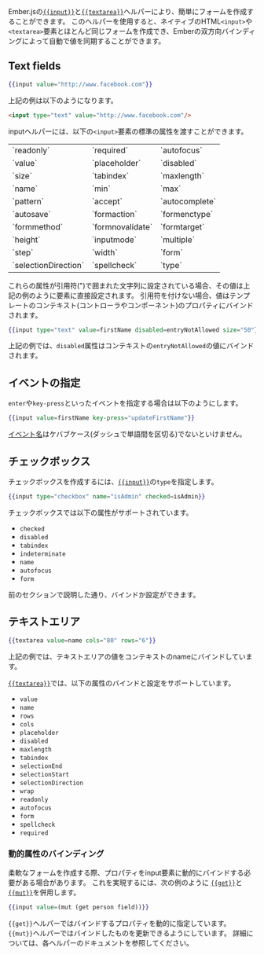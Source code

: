 <!--
The [`{{input}}`](https://www.emberjs.com/api/ember/release/classes/Ember.Templates.helpers/methods/if?anchor=input)
and [`{{textarea}}`](https://www.emberjs.com/api/ember/release/classes/Ember.Templates.helpers/methods/if?anchor=textarea)
helpers in Ember.js are the easiest way to create common form controls.
Using these helpers, you can create form controls that are almost identical to the native HTML `<input>` or `<textarea>` elements, but are aware of Ember's two-way bindings and can automatically update.
-->

Ember.jsの[`{{input}}`](https://www.emberjs.com/api/ember/release/classes/Ember.Templates.helpers/methods/if?anchor=input)と[`{{textarea}}`](https://www.emberjs.com/api/ember/release/classes/Ember.Templates.helpers/methods/if?anchor=textarea)ヘルパーにより、簡単にフォームを作成することができます。
このヘルパーを使用すると、ネイティブのHTML`<input>`や`<textarea>`要素とほとんど同じフォームを作成でき、Emberの双方向バインディングによって自動で値を同期することができます。

## Text fields

```handlebars
{{input value="http://www.facebook.com"}}
```

<!--
Will become:
-->

上記の例は以下のようになります。

```html
<input type="text" value="http://www.facebook.com"/>
```

<!--
You can pass the following standard `<input>` attributes within the input
helper:
-->

inputヘルパーには、以下の`<input>`要素の標準の属性を渡すことができます。

<table>
  <tr><td>`readonly`</td><td>`required`</td><td>`autofocus`</td></tr>
  <tr><td>`value`</td><td>`placeholder`</td><td>`disabled`</td></tr>
  <tr><td>`size`</td><td>`tabindex`</td><td>`maxlength`</td></tr>
  <tr><td>`name`</td><td>`min`</td><td>`max`</td></tr>
  <tr><td>`pattern`</td><td>`accept`</td><td>`autocomplete`</td></tr>
  <tr><td>`autosave`</td><td>`formaction`</td><td>`formenctype`</td></tr>
  <tr><td>`formmethod`</td><td>`formnovalidate`</td><td>`formtarget`</td></tr>
  <tr><td>`height`</td><td>`inputmode`</td><td>`multiple`</td></tr>
  <tr><td>`step`</td><td>`width`</td><td>`form`</td></tr>
  <tr><td>`selectionDirection`</td><td>`spellcheck`</td><td>`type`</td></tr>
</table>

<!--
If these attributes are set to a quoted string, their values will be set
directly on the element, as in the previous example. However, when left
unquoted, these values will be bound to a property on the template's current
rendering context. For example:
-->

これらの属性が引用符(")で囲まれた文字列に設定されている場合、その値は上記の例のように要素に直接設定されます。
引用符を付けない場合、値はテンプレートのコンテキスト(コントローラやコンポーネント)のプロパティにバインドされます。

```handlebars
{{input type="text" value=firstName disabled=entryNotAllowed size="50"}}
```

<!--
Will bind the `disabled` attribute to the value of `entryNotAllowed` in the
current context.
-->

上記の例では、`disabled`属性はコンテキストの`entryNotAllowed`の値にバインドされます。

<!--
## Actions
-->

## イベントの指定

<!--
To dispatch an action on specific events, such as `enter` or `key-press`, use the following
-->

`enter`や`key-press`といったイベントを指定する場合は以下のようにします。


```handlebars
{{input value=firstName key-press="updateFirstName"}}
```

<!--
[Event Names](https://www.emberjs.com/api/ember/release/classes/Component) must be dasherized.
-->

[イベント名](https://www.emberjs.com/api/ember/release/classes/Component)はケバブケース(ダッシュで単語間を区切る)でないといけません。

<!--
## Checkboxes
-->

## チェックボックス

<!--
You can also use the
[`{{input}}`](https://www.emberjs.com/api/ember/release/classes/Ember.Templates.helpers/methods/if?anchor=input)
helper to create a checkbox by setting its `type`:
-->

チェックボックスを作成するには、[`{{input}}`](https://www.emberjs.com/api/ember/release/classes/Ember.Templates.helpers/methods/if?anchor=input)の`type`を指定します。

```handlebars
{{input type="checkbox" name="isAdmin" checked=isAdmin}}
```

<!--
Checkboxes support the following properties:
-->

チェックボックスでは以下の属性がサポートされています。


* `checked`
* `disabled`
* `tabindex`
* `indeterminate`
* `name`
* `autofocus`
* `form`

<!--
Which can be bound or set as described in the previous section.
-->

前のセクションで説明した通り、バインドか設定ができます。

<!--
## Text Areas
-->

## テキストエリア

```handlebars
{{textarea value=name cols="80" rows="6"}}
```

<!--
Will bind the value of the text area to `name` on the current context.
-->

上記の例では、テキストエリアの値をコンテキストのnameにバインドしています。

<!--
[`{{textarea}}`](https://www.emberjs.com/api/ember/release/classes/Ember.Templates.helpers/methods/textarea?anchor=textarea) supports binding and/or setting the following properties:
-->

[`{{textarea}}`](https://www.emberjs.com/api/ember/release/classes/Ember.Templates.helpers/methods/textarea?anchor=textarea)では、以下の属性のバインドと設定をサポートしています。

* `value`
* `name`
* `rows`
* `cols`
* `placeholder`
* `disabled`
* `maxlength`
* `tabindex`
* `selectionEnd`
* `selectionStart`
* `selectionDirection`
* `wrap`
* `readonly`
* `autofocus`
* `form`
* `spellcheck`
* `required`

<!--
### Binding dynamic attribute
-->

### 動的属性のバインディング

<!--
You might need to bind a property dynamically to an input if you're building a flexible form, for example. To achieve this you need to use the [`{{get}}`](https://www.emberjs.com/api/ember/release/classes/Ember.Templates.helpers/methods/get?anchor=get) and [`{{mut}}`](https://www.emberjs.com/api/ember/release/classes/Ember.Templates.helpers/methods/mut?anchor=mut) in conjunction like shown in the following example:
-->

柔軟なフォームを作成する際、プロパティをinput要素に動的にバインドする必要がある場合があります。
これを実現するには、次の例のように [`{{get}}`](https://www.emberjs.com/api/ember/release/classes/Ember.Templates.helpers/methods/get?anchor=get)と[`{{mut}}`](https://www.emberjs.com/api/ember/release/classes/Ember.Templates.helpers/methods/mut?anchor=mut)を併用します。

```handlebars
{{input value=(mut (get person field))}}
```

<!--
The `{{get}}` helper allows you to dynamically specify which property to bind, while the `{{mut}}` helper allows the binding to be updated from the input. See the respective helper documentation for more detail.
-->

`{{get}}`ヘルパーではバインドするプロパティを動的に指定しています。
`{{mut}}`ヘルパーではバインドしたものを更新できるようにしています。 
詳細については、各ヘルパーのドキュメントを参照してください。
